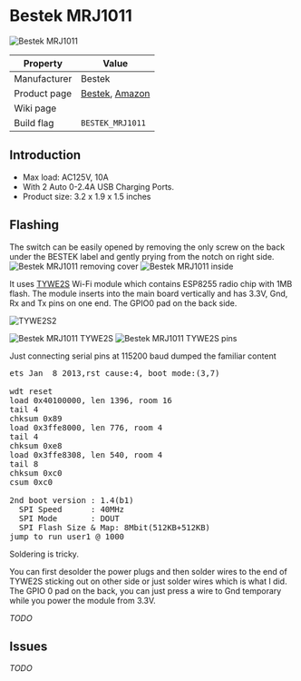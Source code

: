 # Bestek MRJ1011

![Bestek MRJ1011](https://user-images.githubusercontent.com/6459774/46044539-a77d1580-c0e0-11e8-916a-82a58b14528c.jpg)

|Property|Value|
|---|---|
|Manufacturer|Bestek|
|Product page|[Bestek](https://www.bestekcorp.com/bestek-smart-plug-works-with-amazon-alexa-google-assistant-and-ifttt-with-2-usb), [Amazon](https://www.amazon.com/Charging-BESTEK-Google-Assistant-MRJ1011/dp/B07BNG9ZSV)|
|Wiki page||
|Build flag|`BESTEK_MRJ1011`|

## Introduction

* Max load: AC125V, 10A<br>
* With 2 Auto 0-2.4A USB Charging Ports.<br>
* Product size: 3.2 x 1.9 x 1.5 inches


## Flashing
The switch can be easily opened by removing the only screw on the back under the BESTEK label and gently prying from the notch on right side.
![Bestek MRJ1011 removing cover](https://user-images.githubusercontent.com/6459774/46044535-a77d1580-c0e0-11e8-89ce-5d039c715d20.jpg)
![Bestek MRJ1011 inside](https://user-images.githubusercontent.com/6459774/46044536-a77d1580-c0e0-11e8-89a5-147330dfce58.jpg)

It uses [TYWE2S](https://docs.tuya.com/en/hardware/WiFi-module/wifi-e2s-module.html) Wi-Fi module which contains ESP8255 radio chip with 1MB flash. The module inserts into the main board vertically and has  3.3V, Gnd, Rx and Tx pins on one end. The GPIO0 pad on the back side.

![TYWE2S2](http://images.airtakeapp.com/smart_res/sample_module/TYWE2S2.png)

![Bestek MRJ1011 TYWE2S](https://user-images.githubusercontent.com/6459774/46044537-a77d1580-c0e0-11e8-8fcd-7b8aae8ebdcb.jpg)
![Bestek MRJ1011 TYWE2S pins](https://user-images.githubusercontent.com/6459774/46044538-a77d1580-c0e0-11e8-8769-e3fa2d33e4e8.jpg)



Just connecting serial pins at 115200 baud dumped the familiar content
<pre>
ets Jan  8 2013,rst cause:4, boot mode:(3,7)

wdt reset
load 0x40100000, len 1396, room 16
tail 4
chksum 0x89
load 0x3ffe8000, len 776, room 4
tail 4
chksum 0xe8
load 0x3ffe8308, len 540, room 4
tail 8
chksum 0xc0
csum 0xc0

2nd boot version : 1.4(b1)
  SPI Speed      : 40MHz
  SPI Mode       : DOUT
  SPI Flash Size & Map: 8Mbit(512KB+512KB)
jump to run user1 @ 1000
</pre>


Soldering is tricky.

You can first desolder the power plugs and then solder wires to the end of TYWE2S sticking out on other side or just solder wires which is what I did. The GPIO 0 pad on the back, you can just press a wire to Gnd temporary while you power the module from 3.3V.

*TODO*

## Issues

*TODO*

